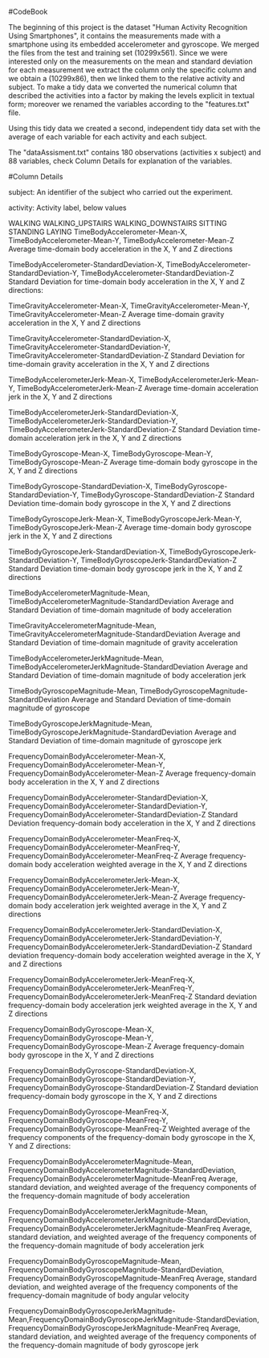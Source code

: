 #CodeBook

The beginning of this project is the dataset "Human Activity Recognition Using Smartphones", it contains the measurements made with a smartphone using its embedded accelerometer and gyroscope. 
We merged the files from the test and training set (10299x561). Since we were interested only on the measurements on the mean and standard deviation for each measurement we extract the column only the specific column and we obtain a (10299x86), then we linked them to the relative activity and subject. To make a tidy data we converted the numerical column that described the activities into a factor by making the levels explicit in textual form; moreover we renamed the variables according to the "features.txt" file. 

Using this tidy data we created a second, independent tidy data set with the average of each variable for each activity and each subject.

The "dataAssisment.txt" contains 180 observations (activities x subject) and 88 variables, check Column Details for explanation of the variables.


#Column Details

subject: An identifier of the subject who carried out the experiment.

activity: Activity label, below values

WALKING
WALKING_UPSTAIRS
WALKING_DOWNSTAIRS
SITTING
STANDING
LAYING
TimeBodyAccelerometer-Mean-X, TimeBodyAccelerometer-Mean-Y, TimeBodyAccelerometer-Mean-Z Average time-domain body acceleration in the X, Y and Z directions

TimeBodyAccelerometer-StandardDeviation-X, TimeBodyAccelerometer-StandardDeviation-Y, TimeBodyAccelerometer-StandardDeviation-Z Standard Deviation for time-domain body acceleration in the X, Y and Z directions:

TimeGravityAccelerometer-Mean-X, TimeGravityAccelerometer-Mean-Y, TimeGravityAccelerometer-Mean-Z Average time-domain gravity acceleration in the X, Y and Z directions

TimeGravityAccelerometer-StandardDeviation-X, TimeGravityAccelerometer-StandardDeviation-Y, TimeGravityAccelerometer-StandardDeviation-Z Standard Deviation for time-domain gravity acceleration in the X, Y and Z directions

TimeBodyAccelerometerJerk-Mean-X, TimeBodyAccelerometerJerk-Mean-Y, TimeBodyAccelerometerJerk-Mean-Z Average time-domain acceleration jerk in the X, Y and Z directions

TimeBodyAccelerometerJerk-StandardDeviation-X, TimeBodyAccelerometerJerk-StandardDeviation-Y, TimeBodyAccelerometerJerk-StandardDeviation-Z Standard Deviation time-domain acceleration jerk in the X, Y and Z directions

TimeBodyGyroscope-Mean-X, TimeBodyGyroscope-Mean-Y, TimeBodyGyroscope-Mean-Z Average time-domain body gyroscope in the X, Y and Z directions

TimeBodyGyroscope-StandardDeviation-X, TimeBodyGyroscope-StandardDeviation-Y, TimeBodyGyroscope-StandardDeviation-Z Standard Deviation time-domain body gyroscope in the X, Y and Z directions

TimeBodyGyroscopeJerk-Mean-X, TimeBodyGyroscopeJerk-Mean-Y, TimeBodyGyroscopeJerk-Mean-Z Average time-domain body gyroscope jerk in the X, Y and Z directions

TimeBodyGyroscopeJerk-StandardDeviation-X, TimeBodyGyroscopeJerk-StandardDeviation-Y, TimeBodyGyroscopeJerk-StandardDeviation-Z Standard Deviation time-domain body gyroscope jerk in the X, Y and Z directions

TimeBodyAccelerometerMagnitude-Mean, TimeBodyAccelerometerMagnitude-StandardDeviation Average and Standard Deviation of time-domain magnitude of body acceleration

TimeGravityAccelerometerMagnitude-Mean, TimeGravityAccelerometerMagnitude-StandardDeviation Average and Standard Deviation of time-domain magnitude of gravity acceleration

TimeBodyAccelerometerJerkMagnitude-Mean, TimeBodyAccelerometerJerkMagnitude-StandardDeviation Average and Standard Deviation of time-domain magnitude of body acceleration jerk

TimeBodyGyroscopeMagnitude-Mean, TimeBodyGyroscopeMagnitude-StandardDeviation Average and Standard Deviation of time-domain magnitude of gyroscope

TimeBodyGyroscopeJerkMagnitude-Mean, TimeBodyGyroscopeJerkMagnitude-StandardDeviation Average and Standard Deviation of time-domain magnitude of gyroscope jerk

FrequencyDomainBodyAccelerometer-Mean-X, FrequencyDomainBodyAccelerometer-Mean-Y, FrequencyDomainBodyAccelerometer-Mean-Z Average frequency-domain body acceleration in the X, Y and Z directions

FrequencyDomainBodyAccelerometer-StandardDeviation-X, FrequencyDomainBodyAccelerometer-StandardDeviation-Y, FrequencyDomainBodyAccelerometer-StandardDeviation-Z Standard Deviation frequency-domain body acceleration in the X, Y and Z directions

FrequencyDomainBodyAccelerometer-MeanFreq-X, FrequencyDomainBodyAccelerometer-MeanFreq-Y, FrequencyDomainBodyAccelerometer-MeanFreq-Z Average frequency-domain body acceleration weighted average in the X, Y and Z directions

FrequencyDomainBodyAccelerometerJerk-Mean-X, FrequencyDomainBodyAccelerometerJerk-Mean-Y, FrequencyDomainBodyAccelerometerJerk-Mean-Z Average frequency-domain body acceleration jerk weighted average in the X, Y and Z directions

FrequencyDomainBodyAccelerometerJerk-StandardDeviation-X, FrequencyDomainBodyAccelerometerJerk-StandardDeviation-Y, FrequencyDomainBodyAccelerometerJerk-StandardDeviation-Z Standard deviation frequency-domain body acceleration weighted average in the X, Y and Z directions

FrequencyDomainBodyAccelerometerJerk-MeanFreq-X, FrequencyDomainBodyAccelerometerJerk-MeanFreq-Y, FrequencyDomainBodyAccelerometerJerk-MeanFreq-Z Standard deviation frequency-domain body acceleration jerk weighted average in the X, Y and Z directions

FrequencyDomainBodyGyroscope-Mean-X, FrequencyDomainBodyGyroscope-Mean-Y, FrequencyDomainBodyGyroscope-Mean-Z Average frequency-domain body gyroscope in the X, Y and Z directions

FrequencyDomainBodyGyroscope-StandardDeviation-X, FrequencyDomainBodyGyroscope-StandardDeviation-Y, FrequencyDomainBodyGyroscope-StandardDeviation-Z Standard deviation frequency-domain body gyroscope in the X, Y and Z directions

FrequencyDomainBodyGyroscope-MeanFreq-X, FrequencyDomainBodyGyroscope-MeanFreq-Y, FrequencyDomainBodyGyroscope-MeanFreq-Z Weighted average of the frequency components of the frequency-domain body gyroscope in the X, Y and Z directions:

FrequencyDomainBodyAccelerometerMagnitude-Mean, FrequencyDomainBodyAccelerometerMagnitude-StandardDeviation, FrequencyDomainBodyAccelerometerMagnitude-MeanFreq Average, standard deviation, and weighted average of the frequency components of the frequency-domain magnitude of body acceleration

FrequencyDomainBodyAccelerometerJerkMagnitude-Mean, FrequencyDomainBodyAccelerometerJerkMagnitude-StandardDeviation, FrequencyDomainBodyAccelerometerJerkMagnitude-MeanFreq Average, standard deviation, and weighted average of the frequency components of the frequency-domain magnitude of body acceleration jerk

FrequencyDomainBodyGyroscopeMagnitude-Mean, FrequencyDomainBodyGyroscopeMagnitude-StandardDeviation, FrequencyDomainBodyGyroscopeMagnitude-MeanFreq Average, standard deviation, and weighted average of the frequency components of the frequency-domain magnitude of body angular velocity

FrequencyDomainBodyGyroscopeJerkMagnitude-Mean,FrequencyDomainBodyGyroscopeJerkMagnitude-StandardDeviation, FrequencyDomainBodyGyroscopeJerkMagnitude-MeanFreq Average, standard deviation, and weighted average of the frequency components of the frequency-domain magnitude of body gyroscope jerk
